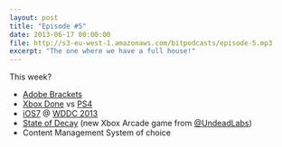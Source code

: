 ```yaml
---
layout: post
title: "Episode #5"
date: 2013-06-17 00:00:00
file: http://s3-eu-west-1.amazonaws.com/bitpodcasts/episode-5.mp3
excerpt: "The one where we have a full house!"
---
```


This week?

* [Adobe Brackets](http://brackets.io/)
* [Xbox Done](http://www.tumblr.com/tagged/xbox%20done) vs [PS4](http://uk.playstation.com/ps4/)
* [iOS7](http://www.apple.com/ios/ios7/) @ [WDDC 2013](https://developer.apple.com/wwdc/news/)
* [State of Decay](http://undeadlabs.com/stateofdecay/) (new Xbox Arcade game from [@UndeadLabs](https://twitter.com/UndeadLabs))
* Content Management System of choice

